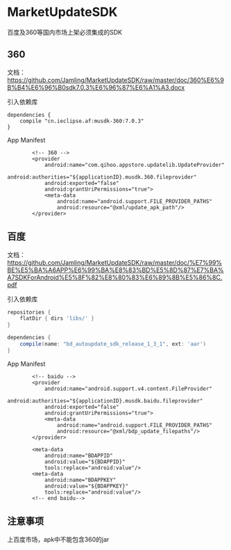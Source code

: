 # MarketUpdateSDK
百度及360等国内市场上架必须集成的SDK

## 360

文档：https://github.com/Jamling/MarketUpdateSDK/raw/master/doc/360%E6%9B%B4%E6%96%B0sdk7.0.3%E6%96%87%E6%A1%A3.docx

引入依赖库

```
dependencies {
    compile "cn.ieclipse.af:musdk-360:7.0.3"
}
```

App Manifest

```
        <!-- 360 -->
        <provider
            android:name="com.qihoo.appstore.updatelib.UpdateProvider"
            android:authorities="${applicationID}.musdk.360.fileprovider"
            android:exported="false"
            android:grantUriPermissions="true">
            <meta-data
                android:name="android.support.FILE_PROVIDER_PATHS"
                android:resource="@xml/update_apk_path"/>
        </provider>
```

## 百度

文档：https://github.com/Jamling/MarketUpdateSDK/raw/master/doc/%E7%99%BE%E5%BA%A6APP%E6%99%BA%E8%83%BD%E5%8D%87%E7%BA%A7SDKForAndroid%E5%8F%82%E8%80%83%E6%89%8B%E5%86%8C.pdf


引入依赖库

```gradle
repositories {
    flatDir { dirs 'libs/' }
}

dependencies {
    compile(name: "bd_autoupdate_sdk_release_1_3_1", ext: 'aar')
}
```

App Manifest

```
        <!-- baidu -->
        <provider
            android:name="android.support.v4.content.FileProvider"
            android:authorities="${applicationID}.musdk.baidu.fileprovider"
            android:exported="false"
            android:grantUriPermissions="true">
            <meta-data
                android:name="android.support.FILE_PROVIDER_PATHS"
                android:resource="@xml/bdp_update_filepaths"/>
        </provider>

        <meta-data
            android:name="BDAPPID"
            android:value="${BDAPPID}"
            tools:replace="android:value"/>
        <meta-data
            android:name="BDAPPKEY"
            android:value="${BDAPPKEY}"
            tools:replace="android:value"/>
        <!-- end baidu-->
```

## 注意事项

上百度市场，apk中不能包含360的jar

